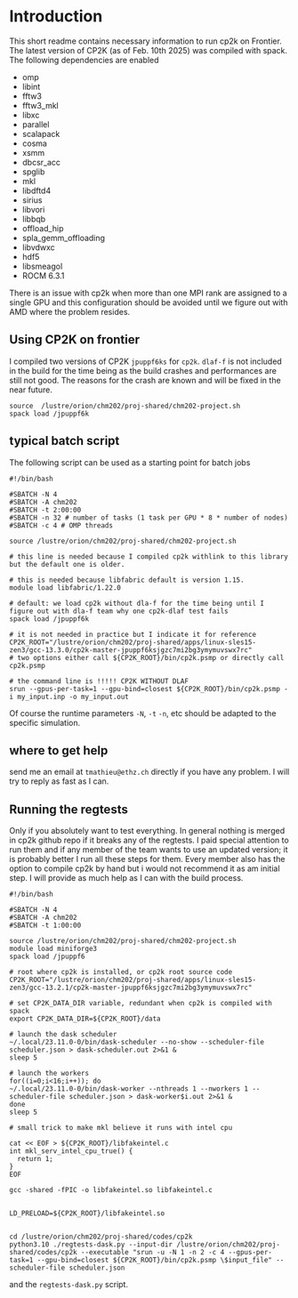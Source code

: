 # Introduction

This short readme contains necessary information to run cp2k on Frontier. The latest version of CP2K (as of Feb. 10th 2025) was compiled with spack. The following dependencies are enabled

- omp
- libint
- fftw3
- fftw3_mkl
- libxc
- parallel
- scalapack
- cosma
- xsmm
- dbcsr_acc
- spglib
- mkl
- libdftd4
- sirius
- libvori
- libbqb
- offload_hip
- spla_gemm_offloading
- libvdwxc
- hdf5
- libsmeagol
- ROCM 6.3.1

There is an issue with cp2k when more than one MPI rank are assigned to a single GPU and this configuration should be avoided until we figure out with AMD where the problem resides. 

## Using CP2K on frontier

I compiled two versions of CP2K `jpuppf6ks` for `cp2k`. `dlaf-f` is not included in the build for the time being as the build crashes and performances are still not good. The reasons for the crash are known and will be fixed in the near future. 

```[bash]
source  /lustre/orion/chm202/proj-shared/chm202-project.sh
spack load /jpuppf6k
```

## typical batch script

The following script can be used as a starting point for batch jobs

```[bash]
#!/bin/bash

#SBATCH -N 4
#SBATCH -A chm202
#SBATCH -t 2:00:00
#SBATCH -n 32 # number of tasks (1 task per GPU * 8 * number of nodes)
#SBATCH -c 4 # OMP threads

source /lustre/orion/chm202/proj-shared/chm202-project.sh

# this line is needed because I compiled cp2k withlink to this library but the default one is older.

# this is needed because libfabric default is version 1.15. 
module load libfabric/1.22.0

# default: we load cp2k without dla-f for the time being until I figure out with dla-f team why one cp2k-dlaf test fails
spack load /jpuppf6k

# it is not needed in practice but I indicate it for reference
CP2K_ROOT="/lustre/orion/chm202/proj-shared/apps/linux-sles15-zen3/gcc-13.3.0/cp2k-master-jpuppf6ksjgzc7mi2bg3ymymuvswx7rc"
# two options either call ${CP2K_ROOT}/bin/cp2k.psmp or directly call cp2k.psmp

# the command line is !!!!! CP2K WITHOUT DLAF
srun --gpus-per-task=1 --gpu-bind=closest ${CP2K_ROOT}/bin/cp2k.psmp -i my_input.inp -o my_input.out
```

Of course the runtime parameters `-N`, `-t` `-n`, etc should be adapted to the specific simulation.

## where to get help
send me an email at `tmathieu@ethz.ch` directly if you have any problem. I will try to reply as fast as I can. 

## Running the regtests

Only if you absolutely want to test everything. In general nothing is merged in cp2k github repo if it breaks any of the regtests. I paid special attention to run them and if any member of the team wants to use an updated version; it is probably better I run all these steps for them. Every member also has the option to compile cp2k by hand but i would not recommend it as am initial step. I will provide as much help as I can with the build process. 



```[bash]
#!/bin/bash

#SBATCH -N 4
#SBATCH -A chm202
#SBATCH -t 1:00:00

source /lustre/orion/chm202/proj-shared/chm202-project.sh
module load miniforge3
spack load /jpuppf6

# root where cp2k is installed, or cp2k root source code
CP2K_ROOT="/lustre/orion/chm202/proj-shared/apps/linux-sles15-zen3/gcc-13.2.1/cp2k-master-jpuppf6ksjgzc7mi2bg3ymymuvswx7rc"

# set CP2K_DATA_DIR variable, redundant when cp2k is compiled with spack
export CP2K_DATA_DIR=${CP2K_ROOT}/data

# launch the dask scheduler
~/.local/23.11.0-0/bin/dask-scheduler --no-show --scheduler-file scheduler.json > dask-scheduler.out 2>&1 &
sleep 5

# launch the workers
for((i=0;i<16;i++)); do
~/.local/23.11.0-0/bin/dask-worker --nthreads 1 --nworkers 1 --scheduler-file scheduler.json > dask-worker$i.out 2>&1 &
done
sleep 5

# small trick to make mkl believe it runs with intel cpu

cat << EOF > ${CP2K_ROOT}/libfakeintel.c
int mkl_serv_intel_cpu_true() {
  return 1;
}
EOF

gcc -shared -fPIC -o libfakeintel.so libfakeintel.c


LD_PRELOAD=${CP2K_ROOT}/libfakeintel.so


cd /lustre/orion/chm202/proj-shared/codes/cp2k
python3.10 ./regtests-dask.py --input-dir /lustre/orion/chm202/proj-shared/codes/cp2k --executable "srun -u -N 1 -n 2 -c 4 --gpus-per-task=1 --gpu-bind=closest ${CP2K_ROOT}/bin/cp2k.psmp \$input_file" --scheduler-file scheduler.json
```
and the `regtests-dask.py` script.
